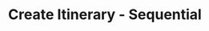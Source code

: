 ---
title: Create Itinerary - Sequential
api:
  file: TravClan-Hotels-Partner-APIs.yaml
  operationId: post_api-v2-hotels-itineraries
hidden: false
---